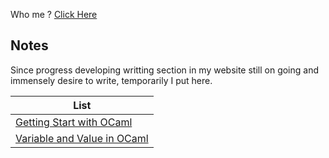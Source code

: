 Who me ? [Click Here](https://AdaNayu.github.io/about.html)

## Notes

Since progress developing writting section in my website still on going and immensely desire to write, temporarily 
I put here.

| List |
|--|
| [Getting Start with OCaml](getting-started-with-ocaml.md) |
| [Variable and Value in OCaml](variable-and-value-in-ocaml.md) |

